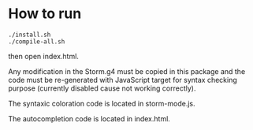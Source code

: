 # How to run

```shell
./install.sh
./compile-all.sh
```
then open index.html.

Any modification in the Storm.g4 must be copied in this package
and the code must be re-generated with JavaScript target for syntax
checking purpose (currently disabled cause not working correctly).

The syntaxic coloration code is located in storm-mode.js.

The autocompletion code is located in index.html.
